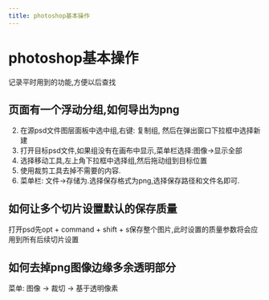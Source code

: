 ```yaml
---
title: photoshop基本操作
---
```


# photoshop基本操作

记录平时用到的功能,方便以后查找

## 页面有一个浮动分组,如何导出为png

2. 在源psd文件图层面板中选中组,右键: 复制组, 然后在弹出窗口下拉框中选择新建
3. 打开目标psd文件,如果组没有在画布中显示,菜单栏选择:图像->显示全部
4. 选择移动工具,左上角下拉框中选择组,然后拖动组到目标位置
5. 使用裁剪工具去掉不需要的内容.
6. 菜单栏: 文件->存储为.选择保存格式为png,选择保存路径和文件名即可.


## 如何让多个切片设置默认的保存质量

打开psd先opt + command + shift + s保存整个图片,此时设置的质量参数将会应用到所有后续切片设置


## 如何去掉png图像边缘多余透明部分

菜单: 图像 -> 裁切 -> 基于透明像素
